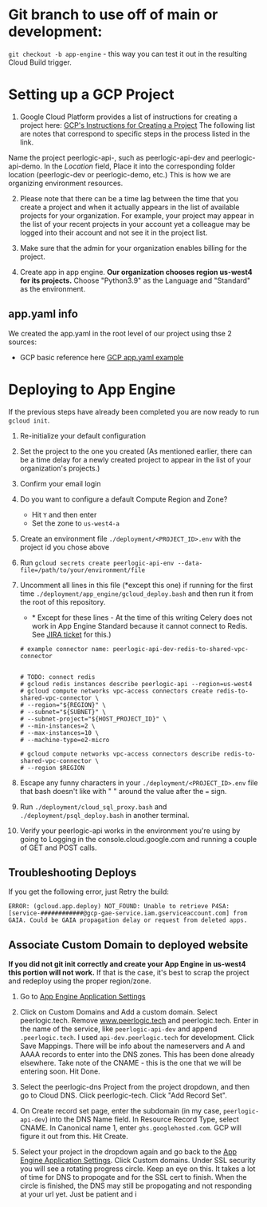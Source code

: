 # Git branch to use off of main or development:
`git checkout -b app-engine` - this way you can test it out in the resulting Cloud Build trigger.

# Setting up a GCP Project

1. Google Cloud Platform provides a list of instructions for creating a project here: [GCP's Instructions for Creating a Project](https://cloud.google.com/appengine/docs/standard/nodejs/building-app/creating-project) The following list are notes that correspond to specific steps in the process listed in the link. 

Name the project peerlogic-api-<environment>, such as peerlogic-api-dev and peerlogic-api-demo. In the *Location* field, Place it into the corresponding folder location (peerlogic-dev or peerlogic-demo, etc.) This is how we are organizing environment resources.

2. Please note that there can be a time lag between the time that you create a project and when it actually appears in the list of available projects for your organization. For example, your project may appear in the list of your recent projects in your account yet a colleague may be logged into their account and not see it in the project list.

3. Make sure that the admin for your organization enables billing for the project. 

4. Create app in app engine. **Our organization chooses region us-west4 for its projects.** Choose "Python3.9" as the Language and "Standard" as the environment.


## app.yaml info

We created the app.yaml in the root level of our project using thse 2 sources:
* GCP basic reference here [GCP app.yaml example](https://cloud.google.com/appengine/docs/standard/nodejs/config/appref)


# Deploying to App Engine

If the previous steps have already been completed you are now ready to run `gcloud init`.

1. Re-initialize your default configuration
2. Set the project to the one you created (As mentioned earlier, there can be a time delay for a newly created project to appear in the list of your organization's projects.)
3. Confirm your email login
4. Do you want to configure a default Compute Region and Zone?
   * Hit `Y` and then enter
   * Set the zone to `us-west4-a`
5. Create an environment file  `./deployment/<PROJECT_ID>.env` with the project id you chose above
6. Run `gcloud secrets create peerlogic-api-env --data-file=/path/to/your/environment/file`
7. Uncomment all lines in this file (\*except this one) if running for the first time `./deployment/app_engine/gcloud_deploy.bash` and then run it from the root of this repository.
   * \* Except for these lines - At the time of this writing Celery does not work in App Engine Standard because it cannot connect to Redis. See [JIRA ticket](https://peerlogictech.atlassian.net/browse/PTECH-1011) for this.)

   ```
   # example connector name: peerlogic-api-dev-redis-to-shared-vpc-connector


   # TODO: connect redis
   # gcloud redis instances describe peerlogic-api --region=us-west4
   # gcloud compute networks vpc-access connectors create redis-to-shared-vpc-connector \
   # --region="${REGION}" \
   # --subnet="${SUBNET}" \
   # --subnet-project="${HOST_PROJECT_ID}" \
   # --min-instances=2 \
   # --max-instances=10 \
   # --machine-type=e2-micro

   # gcloud compute networks vpc-access connectors describe redis-to-shared-vpc-connector \
   # --region $REGION
   ```

8. Escape any funny characters in your `./deployment/<PROJECT_ID>.env` file that bash doesn't like with " " around the value after the `=` sign.
9.  Run `./deployment/cloud_sql_proxy.bash` and `./deployment/psql_deploy.bash` in another terminal.
10. Verify your peerlogic-api works in the environment you're using by going to Logging in the console.cloud.google.com and running a couple of GET and POST calls.

## Troubleshooting Deploys

If you get the following error, just Retry the build:

```
ERROR: (gcloud.app.deploy) NOT_FOUND: Unable to retrieve P4SA: [service-############@gcp-gae-service.iam.gserviceaccount.com] from GAIA. Could be GAIA propagation delay or request from deleted apps.
```

## Associate Custom Domain to deployed website

**If you did not git init correctly and create your App Engine in us-west4 this portion will not work.** If that is the case, it's best to scrap the project and redeploy using the proper region/zone.

1. Go to [App Engine Application Settings](https://console.cloud.google.com/appengine/settings)

2. Click on Custom Domains and Add a custom domain. Select peerlogic.tech. Remove www.peerlogic.tech and peerlogic.tech. Enter in the name of the service, like `peerlogic-api-dev` and append `.peerlogic.tech`. I used `api-dev.peerlogic.tech` for development. Click Save Mappings. There will be info about the nameservers and A and AAAA records to enter into the DNS zones. This has been done already elsewhere. Take note of the CNAME - this is the one that we will be entering soon. Hit Done.

3. Select the peerlogic-dns Project from the project dropdown, and then go to Cloud DNS. Click peerlogic-tech. Click "Add Record Set".

4. On Create record set page, enter the subdomain (in my case, `peerlogic-api-dev`) into the DNS Name field. In Resource Record Type, select CNAME. In Canonical name 1, enter `ghs.googlehosted.com`. GCP will figure it out from this. Hit Create.

5. Select your project in the dropdown again  and go back to the [App Engine Application Settings](https://console.cloud.google.com/appengine/settings). Click Custom domains. Under SSL security you will see a rotating progress circle. Keep an eye on this. It takes a lot of time for DNS to propogate and for the SSL cert to finish. When the circle is finished, the DNS may still be propogating and not responding at your url yet. Just be patient and i
